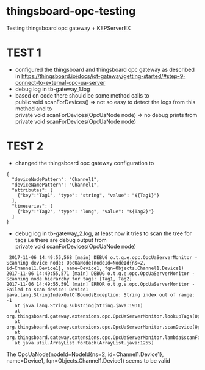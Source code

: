# thingsboard-opc-testing
Testing thingsboard opc gateway + KEPServerEX 


# TEST 1
- configured the thingsboard and thingsboard opc gateway as described in https://thingsboard.io/docs/iot-gateway/getting-started/#step-9-connect-to-external-opc-ua-server
- debug log in tb-gateway_1.log
- based on code there should be some method calls to  
     public void scanForDevices() 
     => not so easy to detect the logs from this method
     and to   
     private void scanForDevices(OpcUaNode node)
     => no debug prints from  private void scanForDevices(OpcUaNode node)

# TEST 2
- changed the thingsboard opc gateway configuration to
```
{
  "deviceNodePattern": "Channel1",
  "deviceNamePattern": "Channel1",
  "attributes": [
    {"key":"Tag1", "type": "string", "value": "${Tag1}"}
  ],
  "timeseries": [
    {"key":"Tag2", "type": "long", "value": "${Tag2}"}
  ]
}
```
- debug log in tb-gateway_2.log, at least now it tries to scan the tree for tags i.e there are debug output from  
  private void scanForDevices(OpcUaNode node)
 ``` 
  2017-11-06 14:49:55,568 [main] DEBUG o.t.g.e.opc.OpcUaServerMonitor - Scanning device node: OpcUaNode(nodeId=NodeId{ns=2, id=Channel1.Device1}, name=Device1, fqn=Objects.Channel1.Device1)
2017-11-06 14:49:55,571 [main] DEBUG o.t.g.e.opc.OpcUaServerMonitor - Scanning node hierarchy for tags: [Tag1, Tag2]
2017-11-06 14:49:55,591 [main] ERROR o.t.g.e.opc.OpcUaServerMonitor - Failed to scan device: Device1
java.lang.StringIndexOutOfBoundsException: String index out of range: -1
	at java.lang.String.substring(String.java:1931)
	at org.thingsboard.gateway.extensions.opc.OpcUaServerMonitor.lookupTags(OpcUaServerMonitor.java:319)
	at org.thingsboard.gateway.extensions.opc.OpcUaServerMonitor.scanDevice(OpcUaServerMonitor.java:191)
	at org.thingsboard.gateway.extensions.opc.OpcUaServerMonitor.lambda$scanForDevices$8(OpcUaServerMonitor.java:159)
	at java.util.ArrayList.forEach(ArrayList.java:1255)
```
The OpcUaNode(nodeId=NodeId{ns=2, id=Channel1.Device1}, name=Device1, fqn=Objects.Channel1.Device1) seems to be valid
